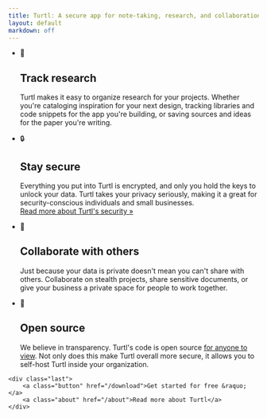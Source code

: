 ```yaml
---
title: Turtl: A secure app for note-taking, research, and collaboration
layout: default
markdown: off
---
```


<a id="more-info" class="toc-anchor"></a>
<div class="content">
    <ul class="grid">
        <li class="research clear">
            <div>
                <icon>&#59148;</icon>
            </div>
            <div>
                <h2>Track research</h2>
                <p>
                    Turtl makes it easy to organize research for your projects.
                    Whether you're cataloging inspiration for your next design,
                    tracking libraries and code snippets for the app you're
                    building, or saving sources and ideas for the paper you're
                    writing.
                </p>
            </div>
        </li>
        <li class="secure clear">
            <div>
                <icon>&#128274;</icon>
            </div>
            <div>
                <h2>Stay secure</h2>
                <p>
                    Everything you put into Turtl is encrypted, and only you
                    hold the keys to unlock your data. Turtl takes your privacy
                    seriously, making it a great for security-conscious
                    individuals and small businesses.<br>
                    <a href="/docs/security">Read more about Turtl's security &raquo;</a>
                </p>
            </div>
        </li>
        <li class="share clear">
            <div>
                <icon>&#59198;</icon>
            </div>
            <div>
                <h2>Collaborate with others</h2>
                <p>
                    Just because your data is private doesn't mean you can't
                    share with others. Collaborate on stealth projects, share
                    sensitive documents, or give your business
                    a private space for people to work together.
                </p>
            </div>
        </li>
        <li class="open clear">
            <div>
                <icon>&#128214;</icon>
            </div>
            <div>
                <h2>Open source</h2>
                <p>
                    We believe in transparency. Turtl's code is open source
                    <a href="https://github.com/turtl">for anyone to view</a>.
                    Not only does this make Turtl overall more secure, it allows
                    you to self-host Turtl inside your organization.
                </p>
            </div>
        </li>
    </ul>

    <div class="last">
        <a class="button" href="/download">Get started for free &raquo;</a>
        <a class="about" href="/about">Read more about Turtl</a>
    </div>
</div>

